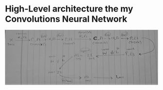 # High-Level architecture the my Convolutions Neural Network

<p align="center">
    <img src="./results/NET.jpg">
</p>